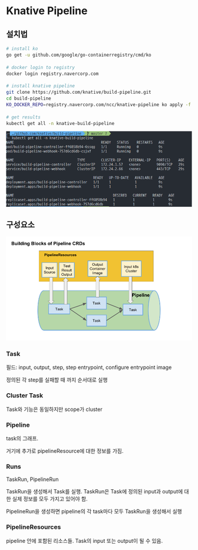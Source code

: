 # Knative Pipeline

## 설치법

```bash
# install ko
go get -u github.com/google/go-containerregistry/cmd/ko

# docker login to registry
docker login registry.navercorp.com

# install knative pipeline
git clone https://github.com/knative/build-pipeline.git
cd build-pipeline
KO_DOCKER_REPO=registry.navercorp.com/ncc/knative-pipeline ko apply -f config/

# get results
kubectl get all -n knative-build-pipeline
```

![](<../.gitbook/assets/image (3).png>)

## 구성요소

![](<../.gitbook/assets/image (1) (1).png>)

### Task

필드: input, output, step, step entrypoint, configure entrypoint image

정의된 각 step를 실패할 때 까지 순서대로 실행

### Cluster Task

Task와 기능은 동일하지만 scope가 cluster

### Pipeline

task의 그래프.

거기에 추가로 pipelineResource에 대한 정보를 가짐.

### Runs

TaskRun, PipelineRun

TaskRun을 생성해서 Task를 실행. TaskRun은 Task에 정의된 input과 output에 대한 실제 정보를 모두 가지고 있어야 함.&#x20;

PipelineRun을 생성하면 pipeline의 각 task마다 모두 TaskRun을 생성해서 실행

### PipelineResources

pipeline 안에 포함된 리소스들. Task의 input 또는 output이 될 수 있음.

